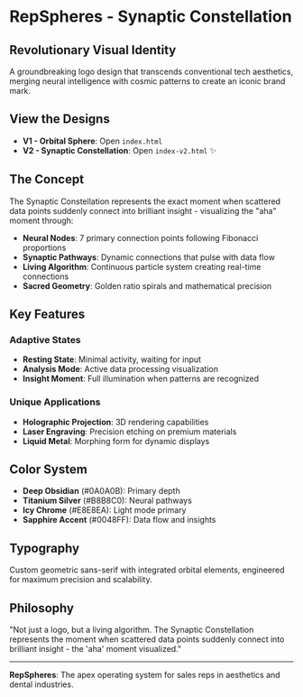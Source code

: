 # RepSpheres - Synaptic Constellation

## Revolutionary Visual Identity

A groundbreaking logo design that transcends conventional tech aesthetics, merging neural intelligence with cosmic patterns to create an iconic brand mark.

## View the Designs

- **V1 - Orbital Sphere**: Open `index.html`
- **V2 - Synaptic Constellation**: Open `index-v2.html` ✨

## The Concept

The Synaptic Constellation represents the exact moment when scattered data points suddenly connect into brilliant insight - visualizing the "aha" moment through:

- **Neural Nodes**: 7 primary connection points following Fibonacci proportions
- **Synaptic Pathways**: Dynamic connections that pulse with data flow
- **Living Algorithm**: Continuous particle system creating real-time connections
- **Sacred Geometry**: Golden ratio spirals and mathematical precision

## Key Features

### Adaptive States
- **Resting State**: Minimal activity, waiting for input
- **Analysis Mode**: Active data processing visualization
- **Insight Moment**: Full illumination when patterns are recognized

### Unique Applications
- **Holographic Projection**: 3D rendering capabilities
- **Laser Engraving**: Precision etching on premium materials
- **Liquid Metal**: Morphing form for dynamic displays

## Color System

- **Deep Obsidian** (#0A0A0B): Primary depth
- **Titanium Silver** (#B8B8C0): Neural pathways
- **Icy Chrome** (#E8E8EA): Light mode primary
- **Sapphire Accent** (#0048FF): Data flow and insights

## Typography

Custom geometric sans-serif with integrated orbital elements, engineered for maximum precision and scalability.

## Philosophy

"Not just a logo, but a living algorithm. The Synaptic Constellation represents the moment when scattered data points suddenly connect into brilliant insight - the 'aha' moment visualized."

---

**RepSpheres**: The apex operating system for sales reps in aesthetics and dental industries.